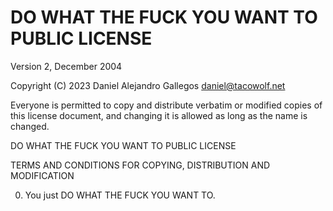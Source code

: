# DO WHAT THE FUCK YOU WANT TO PUBLIC LICENSE

Version 2, December 2004

Copyright (C) 2023 Daniel Alejandro Gallegos <daniel@tacowolf.net>

Everyone is permitted to copy and distribute verbatim or modified
copies of this license document, and changing it is allowed as long
as the name is changed.

DO WHAT THE FUCK YOU WANT TO PUBLIC LICENSE

TERMS AND CONDITIONS FOR COPYING, DISTRIBUTION AND MODIFICATION

0. You just DO WHAT THE FUCK YOU WANT TO.
